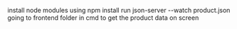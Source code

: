 install node modules using npm install
run json-server --watch product.json going to frontend folder in cmd to get the product data on screen
